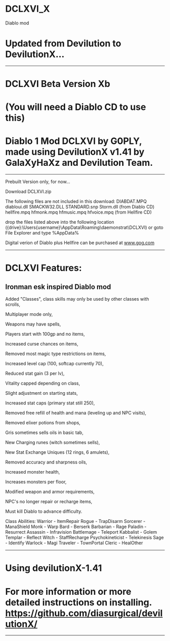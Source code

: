 # DCLXVI_X
Diablo mod

Updated from Devilution to DevilutionX...
=======
--------------------------------------------------------------------------------------------------
DCLXVI Beta Version Xb
=======

(You will need a Diablo CD to use this)
=======

Diablo 1 Mod DCLXVI by G0PLY,
made using DevilutionX v1.41 by GalaXyHaXz and Devilution Team.
=======
--------------------------------------------------------------------------------------------------

Prebuilt Version only, for now...

Download DCLXVI.zip

The following files are not included in this download: 
DIABDAT.MPQ diabloui.dll SMACKW32.DLL STANDARD.snp Storm.dll (from Diablo CD)
hellfire.mpq hfmonk.mpq hfmusic.mpq hfvoice.mpq (from Hellfire CD)

drop the files listed above into the following location
({drive}:\Users\{username}\AppData\Roaming\daemonstrat\DCLXVI)
or goto File Explorer and type %AppData%

Digital verion of Diablo plus Hellfire can be purchased at www.gog.com

--------------------------------------------------------------------------------------------------
DCLXVI Features: 
=======
Ironman esk inspired Diablo mod
--------------------------------------------------------------------------------------------------
Added "Classes", class skills may only be used by other classes with scrolls,

Multiplayer mode only,

Weapons may have spells,

Players start with 100gp and no items,

Increased curse chances on items,

Removed most magic type restrictions on items, 

Increased level cap (100, softcap currently 70), 

Reduced stat gain (3 per lv), 

Vitality capped depending on class,

Slight adjustment on starting stats,

Increased stat caps (primary stat still 250), 

Removed free refill of health and mana (leveling up and NPC visits),

Removed elixer potions from shops,

Gris sometimes sells oils in basic tab,

New Charging runes (witch sometimes sells),

New Stat Exchange Uniques (12 rings, 6 amulets),

Removed accuracy and sharpness oils,

Increased monster health, 

Increases monsters per floor,

Modified weapon and armor requirements,

NPC's no longer repair or recharge items,

Must kill Diablo to advance difficulty.

Class Abilities:
Warrior - ItemRepair
Rogue - TrapDisarm
Sorcerer - ManaShield
Monk - Warp
Bard - Berserk
Barbarian - Rage
Paladin - Resurrect
Assassin - Infravision
Battlemage - Teleport
Kabbalist - Golem
Templar - Reflect
Witch - StaffRecharge
Psychokineticist - Telekinesis
Sage - Identify
Warlock - Magi
Traveler - TownPortal
Cleric - HealOther


--------------------------------------------------------------------------------------------------
Using devilutionX-1.41
=======

For more information or more detailed instructions on installing. https://github.com/diasurgical/devilutionX/
=======
--------------------------------------------------------------------------------------------------

